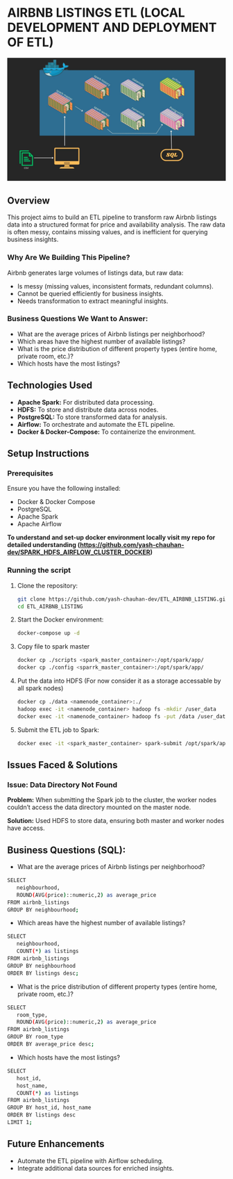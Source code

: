 # AIRBNB LISTINGS ETL (LOCAL DEVELOPMENT AND DEPLOYMENT OF ETL)

![alt text](etl_airbnb_listings.jpg)

## Overview
This project aims to build an ETL pipeline to transform raw Airbnb listings data into a structured format for price and availability analysis. The raw data is often messy, contains missing values, and is inefficient for querying business insights. 

### Why Are We Building This Pipeline?
Airbnb generates large volumes of listings data, but raw data:
- Is messy (missing values, inconsistent formats, redundant columns).
- Cannot be queried efficiently for business insights.
- Needs transformation to extract meaningful insights.

### Business Questions We Want to Answer:
- What are the average prices of Airbnb listings per neighborhood?
- Which areas have the highest number of available listings?
- What is the price distribution of different property types (entire home, private room, etc.)?
- Which hosts have the most listings?

## Technologies Used
- **Apache Spark:** For distributed data processing.
- **HDFS:** To store and distribute data across nodes.
- **PostgreSQL:** To store transformed data for analysis.
- **Airflow:** To orchestrate and automate the ETL pipeline.
- **Docker & Docker-Compose:** To containerize the environment.

## Setup Instructions
### Prerequisites
Ensure you have the following installed:
- Docker & Docker Compose
- PostgreSQL
- Apache Spark
- Apache Airflow

**To understand and set-up docker environment locally visit my repo for detailed understanding (https://github.com/yash-chauhan-dev/SPARK_HDFS_AIRFLOW_CLUSTER_DOCKER)**

### Running the script
1. Clone the repository:
   ```bash
   git clone https://github.com/yash-chauhan-dev/ETL_AIRBNB_LISTING.git
   cd ETL_AIRBNB_LISTING
   ```
2. Start the Docker environment:
   ```bash
   docker-compose up -d
   ```
3. Copy file to spark master
   ```bash
   docker cp ./scripts <spark_master_container>:/opt/spark/app/
   docker cp ./config <sparrk_master_container>:/opt/spark/app/
   ```

4. Put the data into HDFS (For now consider it as a storage accessable by all spark nodes)
   ```bash
   docker cp ./data <namenode_container>:./
   hadoop exec -it <namenode_container> hadoop fs -mkdir /user_data
   docker exec -it <namenode_container> hadoop fs -put /data /user_data/
   ```
4. Submit the ETL job to Spark:
   ```bash
   docker exec -it <spark_master_container> spark-submit /opt/spark/app/scripts/etl.py
   ```

## Issues Faced & Solutions
### Issue: Data Directory Not Found
**Problem:** When submitting the Spark job to the cluster, the worker nodes couldn’t access the data directory mounted on the master node.

**Solution:** Used HDFS to store data, ensuring both master and worker nodes have access.


## Business Questions (SQL):
- What are the average prices of Airbnb listings per neighborhood?
```bash
SELECT 
   neighbourhood, 
   ROUND(AVG(price)::numeric,2) as average_price 
FROM airbnb_listings 
GROUP BY neighbourhood;
```
- Which areas have the highest number of available listings?
```bash
SELECT 
   neighbourhood, 
   COUNT(*) as listings 
FROM airbnb_listings 
GROUP BY neighbourhood
ORDER BY listings desc;
```
- What is the price distribution of different property types (entire home, private room, etc.)?
```bash
SELECT 
   room_type, 
   ROUND(AVG(price)::numeric,2) as average_price 
FROM airbnb_listings 
GROUP BY room_type
ORDER BY average_price desc;
```
- Which hosts have the most listings?
```bash
SELECT 
   host_id,
   host_name, 
   COUNT(*) as listings 
FROM airbnb_listings 
GROUP BY host_id, host_name
ORDER BY listings desc
LIMIT 1;
```

## Future Enhancements
- Automate the ETL pipeline with Airflow scheduling.
- Integrate additional data sources for enriched insights.